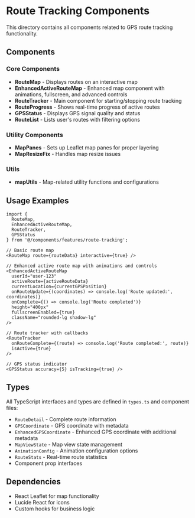 # Route Tracking Components

This directory contains all components related to GPS route tracking functionality.

## Components

### Core Components
- **RouteMap** - Displays routes on an interactive map
- **EnhancedActiveRouteMap** - Enhanced map component with animations, fullscreen, and advanced controls
- **RouteTracker** - Main component for starting/stopping route tracking
- **RouteProgress** - Shows real-time progress of active routes
- **GPSStatus** - Displays GPS signal quality and status
- **RouteList** - Lists user's routes with filtering options

### Utility Components
- **MapPanes** - Sets up Leaflet map panes for proper layering
- **MapResizeFix** - Handles map resize issues

### Utils
- **mapUtils** - Map-related utility functions and configurations

## Usage Examples

```tsx
import { 
  RouteMap, 
  EnhancedActiveRouteMap, 
  RouteTracker, 
  GPSStatus 
} from '@/components/features/route-tracking';

// Basic route map
<RouteMap route={routeData} interactive={true} />

// Enhanced active route map with animations and controls
<EnhancedActiveRouteMap
  userId="user-123"
  activeRoute={activeRouteData}
  currentLocation={currentGPSPosition}
  onRouteUpdate={(coordinates) => console.log('Route updated:', coordinates)}
  onComplete={() => console.log('Route completed')}
  height="400px"
  fullscreenEnabled={true}
  className="rounded-lg shadow-lg"
/>

// Route tracker with callbacks
<RouteTracker 
  onRouteComplete={(route) => console.log('Route completed:', route)}
  isActive={true}
/>

// GPS status indicator
<GPSStatus accuracy={5} isTracking={true} />
```

## Types

All TypeScript interfaces and types are defined in `types.ts` and component files:
- `RouteDetail` - Complete route information
- `GPSCoordinate` - GPS coordinate with metadata
- `EnhancedGPSCoordinate` - Enhanced GPS coordinate with additional metadata
- `MapViewState` - Map view state management
- `AnimationConfig` - Animation configuration options
- `RouteStats` - Real-time route statistics
- Component prop interfaces

## Dependencies

- React Leaflet for map functionality
- Lucide React for icons
- Custom hooks for business logic